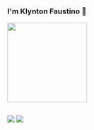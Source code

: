 ### I'm Klynton Faustino 🚀

<div align=>
  <a href="https://github.com/klyntonfaustino">
  <img height="180em" src="https://github-readme-stats.vercel.app/api?username=klyntonfaustino&show_icons=true&theme=dark&include_all_commits=true&count_private=true"/>
  </div>
  
##  

<div>
  <a href = "mailto:klynton19@gmail.com"><img src=https://img.shields.io/badge/Gmail-D14836?style=for-the-badge&logo=gmail&logoColor=white></a>
  <a href="https://www.linkedin.com/in/klynton-faustino-a120661a3/" target="_blank"><img src="https://img.shields.io/badge/-LinkedIn-%230077B5?style=for-the-badge&logo=linkedin&logoColor=white" target="_blank"></a>                                            
 
</div>
